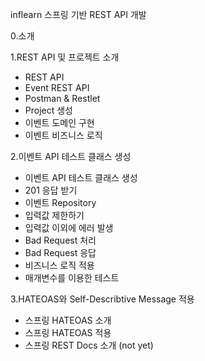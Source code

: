 inflearn
스프링 기반 REST API 개발

0.소개

1.REST API 및 프로젝트 소개

- REST API
- Event REST API
- Postman & Restlet
- Project 생성
- 이벤트 도메인 구현
- 이벤트 비즈니스 로직

2.이벤트 API 테스트 클래스 생성

- 이벤트 API 테스트 클래스 생성
- 201 응답 받기
- 이벤트 Repository
- 입력값 제한하기
- 입력값 이외에 에러 발생
- Bad Request 처리
- Bad Request 응답
- 비즈니스 로직 적용
- 매개변수를 이용한 테스트

3.HATEOAS와 Self-Describtive Message 적용
- 스프링 HATEOAS 소개
- 스프링 HATEOAS 적용
- 스프링 REST Docs 소개 (not yet)